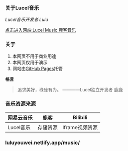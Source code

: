 ### **关于Lucel音乐**

 _Lucel音乐开发者 Lulu_ 


[点击进入网站:Lucel Music 鹿客音乐](https://luluyouweia.github.io/music/)

### 关于
1. 本网页不用于商业用途
2. 本网页仅用于演示
3. 网站由[GitHub Pages](https://github.com)托管

 **格言** 
> 追求美好，碌碌有为。
>————Lucel独立开发者 鹿鹿

### 音乐资源来源

|  网易云音乐 | 鹿客  | Bilibili |
|---|---|---|
|  Lucel音乐 | 存储资源  | Iframe视频资源 |

### luluyouwei.netlify.app/music/
 
